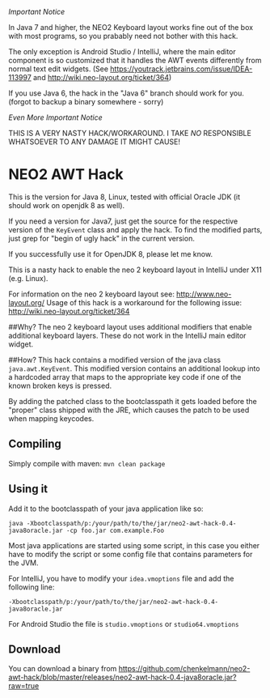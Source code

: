 *Important Notice*

In Java 7 and higher, the NEO2 Keyboard layout works fine out of the box with most programs, so you prabably need not bother with this hack.

The only exception is Android Studio / IntelliJ, where the main editor component is so customized that it handles the AWT events differently
from normal text edit widgets. (See https://youtrack.jetbrains.com/issue/IDEA-113997 and http://wiki.neo-layout.org/ticket/364)

If you use Java 6, the hack in the "Java 6" branch should work for you. (forgot to backup a binary somewhere - sorry)

*Even More Important Notice*

THIS IS A VERY NASTY HACK/WORKAROUND. I TAKE *NO* RESPONSIBLE WHATSOEVER TO ANY DAMAGE IT MIGHT CAUSE!

# NEO2 AWT Hack #

This is the version for Java 8, Linux, tested with official Oracle JDK (it should work on openjdk 8 as well).

If you need a version for Java7, just get the source for the respective version of the `KeyEvent` class and apply the hack. To find the modified parts, just grep for "begin of ugly hack" in the current version.

If you successfully use it for OpenJDK 8, please let me know.

This is a nasty hack to enable the neo 2 keyboard layout in IntelliJ under X11 (e.g. Linux). 

For information on the neo 2 keyboard layout see: http://www.neo-layout.org/
Usage of this hack is a workaround for the following issue: http://wiki.neo-layout.org/ticket/364

##Why?
The neo 2 keyboard layout uses additional modifiers that enable additional 
keyboard layers. These do not work in the IntelliJ main editor widget.

##How? 
This hack contains a modified version of the java class 
`java.awt.KeyEvent`. This modified version contains an additional lookup into a hardcoded
array that maps to the appropriate key code if one of the known broken keys is pressed.

By adding the patched class to the bootclasspath it gets loaded before the "proper"
class shipped with the JRE, which causes the patch to be used when mapping keycodes.

## Compiling ##
Simply compile with maven: `mvn clean package`


## Using it ##

Add it to the bootclasspath of your java application like so: 

    java -Xbootclasspath/p:/your/path/to/the/jar/neo2-awt-hack-0.4-java8oracle.jar -cp foo.jar com.example.Foo

Most java applications are started using some script, in this case you either 
have to modify the script or some config file that contains parameters for the JVM.

For IntelliJ, you have to modify your `idea.vmoptions` file and add the following line: 

    -Xbootclasspath/p:/your/path/to/the/jar/neo2-awt-hack-0.4-java8oracle.jar
    
For Android Studio the file is `studio.vmoptions` or `studio64.vmoptions`

## Download ##

You can download a binary from https://github.com/chenkelmann/neo2-awt-hack/blob/master/releases/neo2-awt-hack-0.4-java8oracle.jar?raw=true
